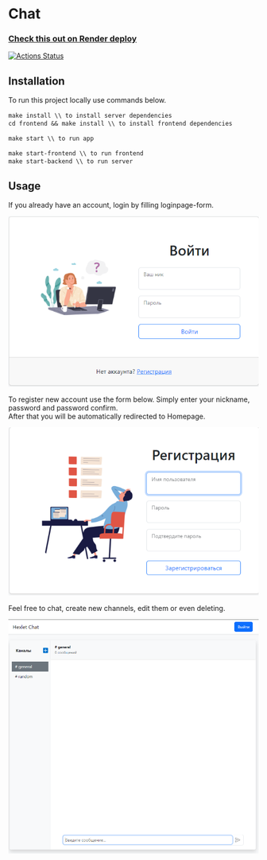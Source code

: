 # Chat

### [Check this out on Render deploy](https://slack-chat-v2.onrender.com/)

[![Actions Status](https://github.com/KirillTheStranger/frontend-project-12/actions/workflows/hexlet-check.yml/badge.svg)](https://github.com/KirillTheStranger/frontend-project-12/actions)

## Installation

To run this project locally use commands below.

```
make install \\ to install server dependencies
cd frontend && make install \\ to install frontend dependencies
```

```
make start \\ to run app
```

```
make start-frontend \\ to run frontend
make start-backend \\ to run server
```

## Usage

If you already have an account, login by filling loginpage-form.

![login.png](frontend/public/login.png)

To register new account use the form below. Simply enter your nickname, password and password confirm. <br>After that you will be automatically redirected to Homepage.

![signup.png](frontend/public/signup.png)

Feel free to chat, create new channels, edit them or even deleting.

![home.png](frontend/public/home.png)

